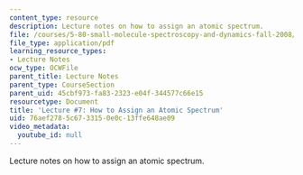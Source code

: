```yaml
---
content_type: resource
description: Lecture notes on how to assign an atomic spectrum.
file: /courses/5-80-small-molecule-spectroscopy-and-dynamics-fall-2008/76aef2785c6733150e0c13ffe648ae09_07_580ln_fa08.pdf
file_type: application/pdf
learning_resource_types:
- Lecture Notes
ocw_type: OCWFile
parent_title: Lecture Notes
parent_type: CourseSection
parent_uid: 45cbf973-fa83-2323-e04f-344577c66e15
resourcetype: Document
title: 'Lecture #7: How to Assign an Atomic Spectrum'
uid: 76aef278-5c67-3315-0e0c-13ffe648ae09
video_metadata:
  youtube_id: null
---
```

Lecture notes on how to assign an atomic spectrum.

